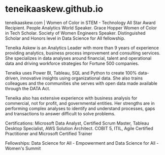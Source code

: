# teneikaaskew.github.io

teneikaaskew.com | Women of Color in STEM - Technology All Star Award Recipient. People Analytics World Speaker. Grace Hopper Women of Color in Tech Scholar. Society of Women Engineers Speaker. Distinguished Scholar and Honors level in Data Science for All fellowship.

Teneika Askew is an Analytics Leader with more than 9 years of experience providing analytics, business process improvement and consulting services. She specializes in data analyses around financial, talent and operational data and driving workforce strategies for Fortune 500 companies.

Teneika uses Power BI, Tableau, SQL and Python to create 100% data-driven, innovative insights using organizational data. She also trains colleagues and the communities she serves with open data made available through the DATA Act.

Teneika also has extensive experience with business analysis for commercial, not for profit, and governmental entities. Her strengths are in performing complex analyses to identify and understand processes, gaps and transactions to answer difficult to solve problems.

Certifications: Microsoft Data Analyst, Certified Scrum Master, Tableau Desktop Specialist, AWS Solution Architect. COBIT 5, ITIL, Agile Certified Practitioner and Microsoft Certified Trainer

Fellowships: Data Science for All - Empowerment and Data Science for All - Women's Summit
